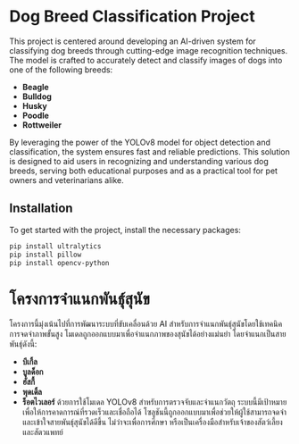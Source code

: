 # Dog Breed Classification Project

This project is centered around developing an AI-driven system for classifying dog breeds through cutting-edge image recognition techniques. The model is crafted to accurately detect and classify images of dogs into one of the following breeds:

- **Beagle**
- **Bulldog**
- **Husky**
- **Poodle**
- **Rottweiler**

By leveraging the power of the YOLOv8 model for object detection and classification, the system ensures fast and reliable predictions. This solution is designed to aid users in recognizing and understanding various dog breeds, serving both educational purposes and as a practical tool for pet owners and veterinarians alike.

## Installation

To get started with the project, install the necessary packages:

```bash
pip install ultralytics
pip install pillow
pip install opencv-python
```
# โครงการจำแนกพันธุ์สุนัข
โครงการนี้มุ่งเน้นไปที่การพัฒนาระบบที่ขับเคลื่อนด้วย AI สำหรับการจำแนกพันธุ์สุนัขโดยใช้เทคนิคการจดจำภาพขั้นสูง โมเดลถูกออกแบบมาเพื่อจำแนกภาพของสุนัขได้อย่างแม่นยำ โดยจำแนกเป็นสายพันธุ์ดังนี้:

- **บีเกิ้ล**
- **บูลด็อก**
- **ฮัสกี้**
- **พุดเดิ้ล**
- **ร็อตไวเลอร์**
ด้วยการใช้โมเดล YOLOv8 สำหรับการตรวจจับและจำแนกวัตถุ ระบบนี้มีเป้าหมายเพื่อให้การคาดการณ์ที่รวดเร็วและเชื่อถือได้ โซลูชันนี้ถูกออกแบบมาเพื่อช่วยให้ผู้ใช้สามารถจดจำและเข้าใจสายพันธุ์สุนัขได้ดีขึ้น ไม่ว่าจะเพื่อการศึกษา หรือเป็นเครื่องมือสำหรับเจ้าของสัตว์เลี้ยงและสัตวแพทย์
